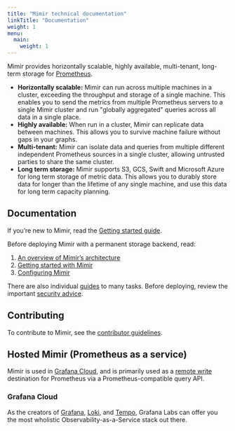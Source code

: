 ```yaml
---
title: "Mimir technical documentation"
linkTitle: "Documentation"
weight: 1
menu:
  main:
    weight: 1
---
```


Mimir provides horizontally scalable, highly available, multi-tenant, long-term storage for [Prometheus](https://prometheus.io).

- **Horizontally scalable:** Mimir can run across multiple machines in a cluster, exceeding the throughput and storage of a single machine. This enables you to send the metrics from multiple Prometheus servers to a single Mimir cluster and run "globally aggregated" queries across all data in a single place.
- **Highly available:** When run in a cluster, Mimir can replicate data between machines. This allows you to survive machine failure without gaps in your graphs.
- **Multi-tenant:** Mimir can isolate data and queries from multiple different independent
  Prometheus sources in a single cluster, allowing untrusted parties to share the same cluster.
- **Long term storage:** Mimir supports S3, GCS, Swift and Microsoft Azure for long term storage of metric data. This allows you to durably store data for longer than the lifetime of any single machine, and use this data for long term capacity planning.

## Documentation

If you’re new to Mimir, read the [Getting started guide](getting-started/_index.md).

Before deploying Mimir with a permanent storage backend, read:

1. [An overview of Mimir’s architecture](architecture.md)
1. [Getting started with Mimir](getting-started/_index.md)
1. [Configuring Mimir](configuration/_index.md)

There are also individual [guides](guides/_index.md) to many tasks.
Before deploying, review the important [security advice](guides/security.md).

## Contributing

To contribute to Mimir, see the [contributor guidelines](contributing/).

## Hosted Mimir (Prometheus as a service)

Mimir is used in [Grafana Cloud](https://grafana.com/cloud), and is primarily used as a [remote write](https://prometheus.io/docs/operating/configuration/#remote_write) destination for Prometheus via a Prometheus-compatible query API.

### Grafana Cloud

As the creators of [Grafana](https://grafana.com/oss/grafana/), [Loki](https://grafana.com/oss/loki/), and [Tempo](https://grafana.com/oss/tempo/), Grafana Labs can offer you the most wholistic Observability-as-a-Service stack out there.